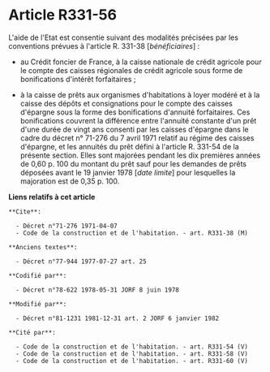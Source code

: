# Article R331-56

L'aide de l'Etat est consentie suivant des modalités précisées par les conventions prévues à l'article R. 331-38
[*bénéficiaires*] :

- au Crédit foncier de France, à la caisse nationale de crédit agricole pour le compte des caisses régionales de crédit
agricole sous forme de bonifications d'intérêt forfaitaires ;

- à la caisse de prêts aux organismes d'habitations à loyer modéré et à la caisse des dépôts et consignations pour le compte
des caisses d'épargne sous la forme des bonifications d'annuité forfaitaires. Ces bonifications couvrent la différence entre
l'annuité constante d'un prêt d'une durée de vingt ans consenti par les caisses d'épargne dans le cadre du décret n° 71-276
du 7 avril 1971 relatif au régime des caisses d'épargne, et les annuités du prêt défini à l'article R. 331-54 de la présente
section. Elles sont majorées pendant les dix premières années de 0,60 p. 100 du montant du prêt sauf pour les demandes de
prêts déposées avant le 19 janvier 1978 [*date limite*] pour lesquelles la majoration est de 0,35 p. 100.

**Liens relatifs à cet article**

	**Cite**:

	  - Décret n°71-276 1971-04-07
	  - Code de la construction et de l'habitation. - art. R331-38 (M)

	**Anciens textes**:

	  - Décret n°77-944 1977-07-27 art. 25

	**Codifié par**:

	  - Décret n°78-622 1978-05-31 JORF 8 juin 1978

	**Modifié par**:

	  - Décret n°81-1231 1981-12-31 art. 2 JORF 6 janvier 1982

	**Cité par**:

	  - Code de la construction et de l'habitation. - art. R331-54 (V)
	  - Code de la construction et de l'habitation. - art. R331-58 (V)
	  - Code de la construction et de l'habitation. - art. R331-60 (V)
